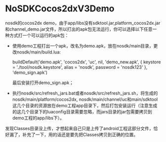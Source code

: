 # NoSDKCocos2dxV3Demo

nosdk的cocos2dx demo，由于app/libs没有sdktool.jar,platform_cocos2dx.jar和channel_demo.jar文件，所以打出的apk包无法运行，你可以选择以下任意一种方式打一个可以运行的apk包：

* 使用demo工程打出一个apk，改名为demo.apk，放在nosdk/main目录，更改nosdk/main/build.lua:
    
  buildDefault('demo.apk', 'cocos2dx', 'uc', nil, 'demo_new.apk', {
      keystore = './tool/nosdk.keystore',
      alias = 'nosdk',
      password = 'nosdk123' 
  }, 'demo_sign.apk')

  最后安装打开demo_sign.apk；
    
* 执行nosdk/src/refresh_jars.bat或者nosdk/src/refresh_jars.sh，将生成的nosdk/main/platform/cocos2dx, nosdk/main/channel/uc和main/sdktool这几个目录的资源放在demo工程app目录下，然后打包安装运行（注意生成的这几个目录下的luaconfig目录需要忽略，而jars目录的jar包需要拷贝到demo工程的app/libs下）。

发现Classes目录没上传，才想起来自己只是上传了android工程这部分文件，恰好漏了，补充了一下，用的话还是要先把Classes拷贝到正确的位置。
